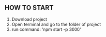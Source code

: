 ## HOW TO START
1. Download project
2. Open terminal and go to the folder of project
3. run command: 'npm start -p 3000'
